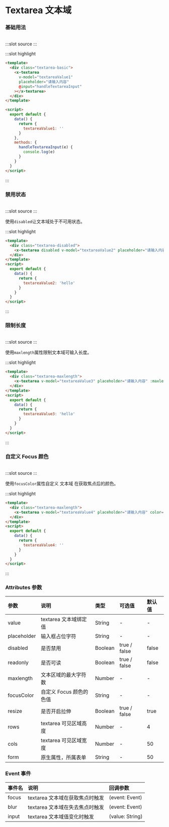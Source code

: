 # Textarea 文本域

### 基础用法

<br/>

<demo-block>
:::slot source
<textarea-basic></textarea-basic>
:::

:::slot highlight

```html
<template>
  <div class="textarea-basic">
    <x-textarea
      v-model="textareaValue1"
      placeholder="请输入内容"
      @input="handleTextareaInput"
    ></x-textarea>
  </div>
</template>

<script>
  export default {
    data() {
      return {
        textareaValue1: ''
      }
    },
    methods: {
      handleTextareaInput(e) {
        console.log(e)
      }
    }
  }
</script>
```

:::
</demo-block>

### 禁用状态

<br/>

<demo-block>
:::slot source
<textarea-disabled></textarea-disabled>
:::

使用`disabled`让文本域处于不可用状态。

:::slot highlight

```html
<template>
  <div class="textarea-disabled">
    <x-textarea disabled v-model="textareaValue2" placeholder="请输入内容"></x-textarea>
  </div>
</template>
<script>
  export default {
    data() {
      return {
        textareaValue2: 'hello'
      }
    }
  }
</script>
```

:::
</demo-block>

### 限制长度

<br/>

<demo-block>
:::slot source
<textarea-maxlength></textarea-maxlength>
:::

使用`maxlength`属性限制文本域可输入长度。

:::slot highlight

```html
<template>
  <div class="textarea-maxlength">
    <x-textarea v-model="textareaValue3" placeholder="请输入内容" :maxlength="50"></x-textarea>
  </div>
</template>
<script>
  export default {
    data() {
      return {
        textareaValue3: 'hello'
      }
    }
  }
</script>
```

:::
</demo-block>

### 自定义 Focus 颜色

<br/>

<demo-block>
:::slot source
<textarea-focusColor></textarea-focusColor>
:::

使用`focusColor`属性自定义 文本域 在获取焦点后的颜色。

:::slot highlight

```html
<template>
  <div class="textarea-maxlength">
    <x-textarea v-model="textareaValue4" placeholder="请输入内容" color="#ec3437"></x-textarea>
  </div>
</template>
<script>
  export default {
    data() {
      return {
        textareaValue4: ''
      }
    }
  }
</script>
```

:::
</demo-block>

### Attributes 参数

| 参数        | 说明                    | 类型    | 可选值       | 默认值 |
| :---------- | :---------------------- | :------ | :----------- | :----- |
| value       | textarea 文本域绑定值   | String  | -            | -      |
| placeholder | 输入框占位字符          | String  | -            | -      |
| disabled    | 是否禁用                | Boolean | true / false | false  |
| readonly    | 是否可读                | Boolean | true / false | false  |
| maxlength   | 文本区域的最大字符数    | Number  | -            | -      |
| focusColor  | 自定义 Focus 颜色的色值 | String  | -            | -      |
| resize      | 是否开启拉伸            | Boolean | true / false | true   |
| rows        | textarea 可见区域高度   | Number  | -            | 4      |
| cols        | textarea 可见区域宽度   | Number  | -            | 50     |
| form        | 原生属性，所属表单      | String  | -            | 50     |

### Event 事件

| 事件名 | 说明                            | 回调参数        |
| :----- | :------------------------------ | :-------------- |
| focus  | textarea 文本域在获取焦点时触发 | (event: Event)  |
| blur   | textarea 文本域在失去焦点时触发 | (event: Event)  |
| input  | textarea 文本域值变化时触发     | (value: String) |
